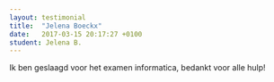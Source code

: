 ```yaml
---
layout: testimonial
title:  "Jelena Boeckx"
date:   2017-03-15 20:17:27 +0100
student: Jelena B.
---
```

Ik ben geslaagd voor het examen informatica, bedankt voor alle hulp!
